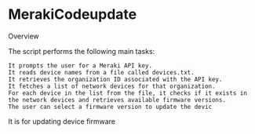 # MerakiCodeupdate
Overview

The script performs the following main tasks:

    It prompts the user for a Meraki API key.
    It reads device names from a file called devices.txt.
    It retrieves the organization ID associated with the API key.
    It fetches a list of network devices for that organization.
    For each device in the list from the file, it checks if it exists in the network devices and retrieves available firmware versions.
    The user can select a firmware version to update the devic
It is for updating device firmware
